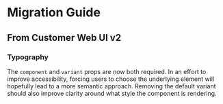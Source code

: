 # Migration Guide

## From Customer Web UI v2

### Typography

The `component` and `variant` props are now both required. In an effort to
improve accessibility, forcing users to choose the underlying element will
hopefully lead to a more semantic approach. Removing the default variant should
also improve clarity around what style the component is rendering.

